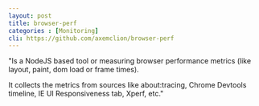 ```yaml
---
layout: post
title: browser-perf
categories : [Monitoring]
cli: https://github.com/axemclion/browser-perf
---
```


"Is a NodeJS based tool or measuring browser performance metrics (like layout, paint, dom load or frame times).

It collects the metrics from sources like about:tracing, Chrome Devtools timeline, IE UI Responsiveness tab, Xperf, etc."
